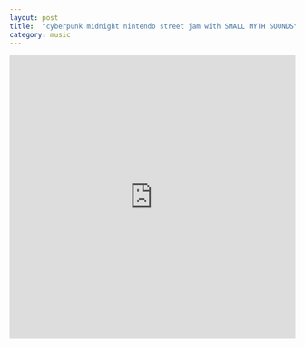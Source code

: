 ```yaml
---
layout: post
title:  "cyberpunk midnight nintendo street jam with SMALL MYTH SOUNDSYSTEM"
category: music
---
```


<iframe width="100%" height="500" src="https://www.youtube.com/embed/xh_AHrBVpcg?start=229" frameborder="0" allowfullscreen></iframe>
